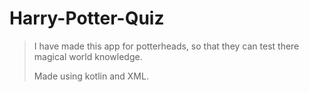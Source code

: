 # Harry-Potter-Quiz
>I have made this app for potterheads, so that they can test there magical world knowledge.
>
>Made using kotlin and XML.
